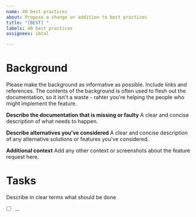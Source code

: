 ```yaml
---
name: 40 best practices
about: Propose a change or addition to best practices
title: "[BEST] "
labels: 40 best practices
assignees: sbtal

---
```


# Background

Please make the background as informative as possible. Include links and references. The contents of the background is often used to flesh out the documentation, so it isn't a waste - rahter you're helping the people who might implement the feature.

**Describe the documentation that is missing or faulty**
A clear and concise description of what needs to happen.

**Describe alternatives you've considered**
A clear and concise description of any alternative solutions or features you've considered.

**Additional context**
Add any other context or screenshots about the feature request here.

# Tasks

Describe in clear terms what should be done
- [ ] ...
